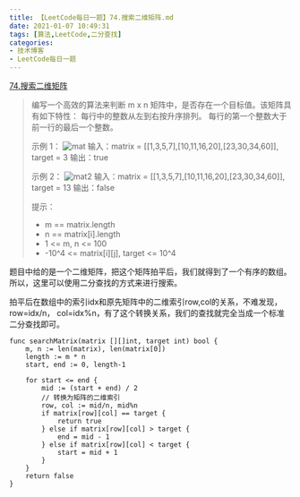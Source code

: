 ```yaml
---
title: 【LeetCode每日一题】74.搜索二维矩阵.md
date: 2021-01-07 10:49:31
tags: [算法,LeetCode,二分查找]
categories:
- 技术博客
- LeetCode每日一题
---
```


[74.搜索二维矩阵](https://leetcode-cn.com/problems/search-a-2d-matrix/description/)


> 编写一个高效的算法来判断 m x n 矩阵中，是否存在一个目标值。该矩阵具有如下特性：
> 每行中的整数从左到右按升序排列。
> 每行的第一个整数大于前一行的最后一个整数。
>
> 示例 1：
> ![mat](https://img-vnote-1251075307.cos.ap-beijing.myqcloud.com/1609990157_20210107110407129_444538278.jpg)
> 输入：matrix = [[1,3,5,7],[10,11,16,20],[23,30,34,60]], target = 3
> 输出：true
>
> 示例 2：
> ![mat2](https://img-vnote-1251075307.cos.ap-beijing.myqcloud.com/1609990155_20210107110345182_226670950.jpg)
> 输入：matrix = [[1,3,5,7],[10,11,16,20],[23,30,34,60]], target = 13
> 输出：false
>
> 提示：
> * m == matrix.length
> * n == matrix[i].length
> * 1 <= m, n <= 100
> * -10^4 <= matrix[i][j], target <= 10^4

<!-- more -->

题目中给的是一个二维矩阵，把这个矩阵拍平后，我们就得到了一个有序的数组。所以，这里可以使用二分查找的方式来进行搜索。


拍平后在数组中的索引idx和原先矩阵中的二维索引row,col的关系，不难发现，row=idx/n， col=idx%n，有了这个转换关系，我们的查找就完全当成一个标准二分查找即可。

```golang
func searchMatrix(matrix [][]int, target int) bool {
    m, n := len(matrix), len(matrix[0])
    length := m * n
    start, end := 0, length-1

    for start <= end {
        mid := (start + end) / 2
        // 转换为矩阵的二维索引
        row, col := mid/n, mid%n
        if matrix[row][col] == target {
            return true
        } else if matrix[row][col] > target {
            end = mid - 1
        } else if matrix[row][col] < target {
            start = mid + 1
        }
    }
    return false
}

```
